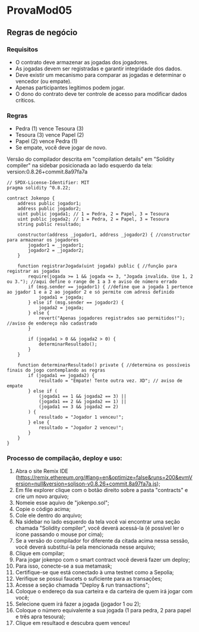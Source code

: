# ProvaMod05
## Regras de negócio

### Requisitos
- O contrato deve armazenar as jogadas dos jogadores.
- As jogadas devem ser registradas e garantir integridade dos dados.
- Deve existir um mecanismo para comparar as jogadas e determinar o vencedor (ou empate).
- Apenas participantes legítimos podem jogar.
- O dono do contrato deve ter controle de acesso para modificar dados críticos.
  
### Regras
- Pedra (1) vence Tesoura (3)
- Tesoura (3) vence Papel (2)
- Papel (2) vence Pedra (1)
- Se empate, você deve jogar de novo.

Versão do compilador descrita em "compilation details" em "Solidity compiler" na sidebar posicionada ao lado esquerdo da tela: version:0.8.26+commit.8a97fa7a
```
// SPDX-License-Identifier: MIT
pragma solidity ^0.8.22;

contract Jokenpo {
    address public jogador1;
    address public jogador2;
    uint public jogada1; // 1 = Pedra, 2 = Papel, 3 = Tesoura
    uint public jogada2; // 1 = Pedra, 2 = Papel, 3 = Tesoura
    string public resultado;

    constructor(address _jogador1, address _jogador2) { //constructor para armazenar os jogadores
        jogador1 = _jogador1;
        jogador2 = _jogador2;
    }

    function registrarJogada(uint jogada) public { //função para registrar as jogadas
        require(jogada >= 1 && jogada <= 3, "Jogada invalida. Use 1, 2 ou 3."); //aqui define o range de 1 a 3 e aviso de número errado
        if (msg.sender == jogador1) { //define que a jogada 1 pertence ao jgador 1 e a 2 ao jogador 2 e só permite com adress definido
            jogada1 = jogada;
        } else if (msg.sender == jogador2) {
            jogada2 = jogada;
        } else {
            revert("Apenas jogadores registrados sao permitidos!"); //aviso de endereço não cadastrado
        }

        if (jogada1 > 0 && jogada2 > 0) { 
            determinarResultado();
        }
    }

    function determinarResultado() private { //determina os possíveis finais do jogo contemplando as regras
        if (jogada1 == jogada2) {
            resultado = "Empate! Tente outra vez. XD"; // aviso de empate
        } else if (
            (jogada1 == 1 && jogada2 == 3) || 
            (jogada1 == 2 && jogada2 == 1) || 
            (jogada1 == 3 && jogada2 == 2)
        ) {
            resultado = "Jogador 1 venceu!";
        } else {
            resultado = "Jogador 2 venceu!";
        }
    }
}
```

### Processo de compilação, deploy e uso:
1. Abra o site Remix IDE (https://remix.ethereum.org/#lang=en&optimize=false&runs=200&evmVersion=null&version=soljson-v0.8.26+commit.8a97fa7a.js);
2. Em file explorer clique com o botão direito sobre a pasta "contracts" e crie um novo arquivo;
3. Nomeie esse aquivo de "jokenpo.sol";
4. Copie o código acima;
5. Cole ele dentro do arquivo;
6. Na sidebar no lado esquerdo da tela você vai encontrar uma seção chamada "Solidity compiler", você deverá acessá-la (é possível ler o ícone passando o mouse por cima);
7. Se a versão do compilador for diferente da citada acima nessa sessão, você deverá substituí-la pela mencionada nesse arquivo;
8. Clique em compilar;
9. Para jogar jokenpo com o smart contract você deverá fazer um deploy;
10. Para isso, conecte-se a sua metamask;
11. Certifique-se que está conectado à uma testnet como a Sepolia;
12. Verifique se possui faucets o suficiente para as transações;
13. Acesse a seção chamada "Deploy & run transactions";
14. Coloque o endereço da sua carteira e da carteira de quem irá jogar com você;
15. Selecione quem irá fazer a jogada (jogador 1 ou 2);
16. Coloque o número equivalente a sua jogada (1 para pedra, 2 para papel e três apra tesoura);
17. Clique em resultaod e descubra quem venceu!
